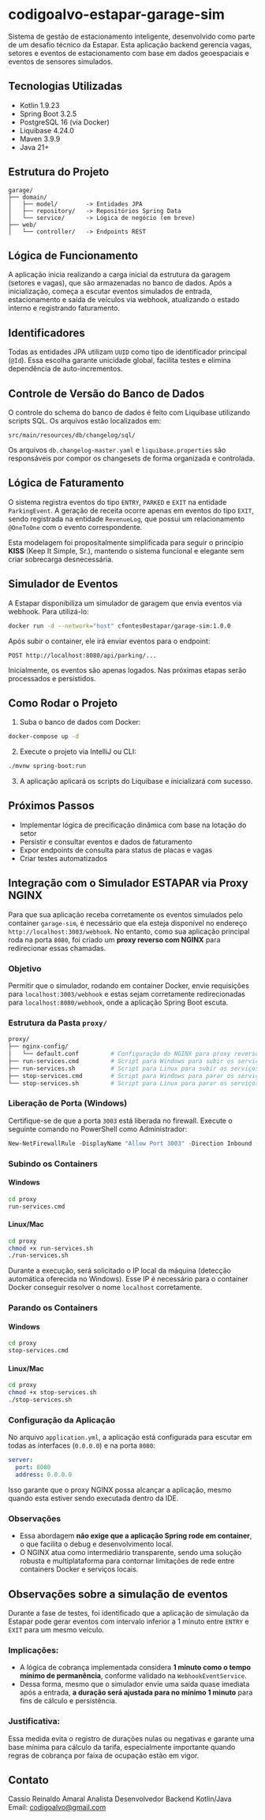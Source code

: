 
# codigoalvo-estapar-garage-sim

Sistema de gestão de estacionamento inteligente, desenvolvido como parte de um desafio técnico da Estapar. Esta aplicação backend gerencia vagas, setores e eventos de estacionamento com base em dados geoespaciais e eventos de sensores simulados.

## Tecnologias Utilizadas

- Kotlin 1.9.23
- Spring Boot 3.2.5
- PostgreSQL 16 (via Docker)
- Liquibase 4.24.0
- Maven 3.9.9
- Java 21+

## Estrutura do Projeto

```
garage/
├── domain/
│   ├── model/        -> Entidades JPA
│   ├── repository/   -> Repositórios Spring Data
│   └── service/      -> Lógica de negócio (em breve)
├── web/
│   └── controller/   -> Endpoints REST
```

## Lógica de Funcionamento

A aplicação inicia realizando a carga inicial da estrutura da garagem (setores e vagas), que são armazenadas no banco de dados. Após a inicialização, começa a escutar eventos simulados de entrada, estacionamento e saída de veículos via webhook, atualizando o estado interno e registrando faturamento.

## Identificadores

Todas as entidades JPA utilizam `UUID` como tipo de identificador principal (`@Id`). Essa escolha garante unicidade global, facilita testes e elimina dependência de auto-incrementos.

## Controle de Versão do Banco de Dados

O controle do schema do banco de dados é feito com Liquibase utilizando scripts SQL. Os arquivos estão localizados em:

```
src/main/resources/db/changelog/sql/
```

Os arquivos `db.changelog-master.yaml` e `liquibase.properties` são responsáveis por compor os changesets de forma organizada e controlada.

## Lógica de Faturamento

O sistema registra eventos do tipo `ENTRY`, `PARKED` e `EXIT` na entidade `ParkingEvent`. A geração de receita ocorre apenas em eventos do tipo `EXIT`, sendo registrada na entidade `RevenueLog`, que possui um relacionamento `@OneToOne` com o evento correspondente.

Esta modelagem foi propositalmente simplificada para seguir o princípio **KISS** (Keep It Simple, Sr.), mantendo o sistema funcional e elegante sem criar sobrecarga desnecessária.

## Simulador de Eventos

A Estapar disponibiliza um simulador de garagem que envia eventos via webhook. Para utilizá-lo:

```bash
docker run -d --network="host" cfontes0estapar/garage-sim:1.0.0
```

Após subir o container, ele irá enviar eventos para o endpoint:

```
POST http://localhost:8080/api/parking/...
```

Inicialmente, os eventos são apenas logados. Nas próximas etapas serão processados e persistidos.

## Como Rodar o Projeto

1. Suba o banco de dados com Docker:

```bash
docker-compose up -d
```

2. Execute o projeto via IntelliJ ou CLI:

```bash
./mvnw spring-boot:run
```

3. A aplicação aplicará os scripts do Liquibase e inicializará com sucesso.

## Próximos Passos

- Implementar lógica de precificação dinâmica com base na lotação do setor
- Persistir e consultar eventos e dados de faturamento
- Expor endpoints de consulta para status de placas e vagas
- Criar testes automatizados


## Integração com o Simulador ESTAPAR via Proxy NGINX

Para que sua aplicação receba corretamente os eventos simulados pelo container `garage-sim`, é necessário que ela esteja disponível no endereço `http://localhost:3003/webhook`. No entanto, como sua aplicação principal roda na porta `8080`, foi criado um **proxy reverso com NGINX** para redirecionar essas chamadas.

### Objetivo

Permitir que o simulador, rodando em container Docker, envie requisições para `localhost:3003/webhook` e estas sejam corretamente redirecionadas para `localhost:8080/webhook`, onde a aplicação Spring Boot escuta.

### Estrutura da Pasta `proxy/`

```bash
proxy/
├── nginx-config/
│   └── default.conf         # Configuração do NGINX para proxy reverso
├── run-services.cmd         # Script para Windows para subir os serviços
├── run-services.sh          # Script para Linux para subir os serviços
├── stop-services.cmd        # Script para Windows para parar os serviços
└── stop-services.sh         # Script para Linux para parar os serviços
```

### Liberação de Porta (Windows)

Certifique-se de que a porta `3003` está liberada no firewall. Execute o seguinte comando no PowerShell como Administrador:

```powershell
New-NetFirewallRule -DisplayName "Allow Port 3003" -Direction Inbound -LocalPort 3003 -Protocol TCP -Action Allow
```

### Subindo os Containers

#### Windows

```bash
cd proxy
run-services.cmd
```

#### Linux/Mac

```bash
cd proxy
chmod +x run-services.sh
./run-services.sh
```

Durante a execução, será solicitado o IP local da máquina (detecção automática oferecida no Windows). Esse IP é necessário para o container Docker conseguir resolver o nome `localhost` corretamente.

### Parando os Containers

#### Windows

```bash
cd proxy
stop-services.cmd
```

#### Linux/Mac

```bash
cd proxy
chmod +x stop-services.sh
./stop-services.sh
```

### Configuração da Aplicação

No arquivo `application.yml`, a aplicação está configurada para escutar em todas as interfaces (`0.0.0.0`) e na porta `8080`:

```yaml
server:
  port: 8080
  address: 0.0.0.0
```

Isso garante que o proxy NGINX possa alcançar a aplicação, mesmo quando esta estiver sendo executada dentro da IDE.

### Observações

- Essa abordagem **não exige que a aplicação Spring rode em container**, o que facilita o debug e desenvolvimento local.
- O NGINX atua como intermediário transparente, sendo uma solução robusta e multiplataforma para contornar limitações de rede entre containers Docker e serviços locais.

## Observações sobre a simulação de eventos

Durante a fase de testes, foi identificado que a aplicação de simulação da Estapar pode gerar eventos com intervalo inferior a 1 minuto entre `ENTRY` e `EXIT` para um mesmo veículo.

### Implicações:
- A lógica de cobrança implementada considera **1 minuto como o tempo mínimo de permanência**, conforme validado na `WebhookEventService`.
- Dessa forma, mesmo que o simulador envie uma saída quase imediata após a entrada, **a duração será ajustada para no mínimo 1 minuto** para fins de cálculo e persistência.

### Justificativa:
Essa medida evita o registro de durações nulas ou negativas e garante uma base mínima para cálculo da tarifa, especialmente importante quando regras de cobrança por faixa de ocupação estão em vigor.



## Contato

Cassio Reinaldo Amaral
Analista Desenvolvedor Backend Kotlin/Java  
Email: codigoalvo@gmail.com